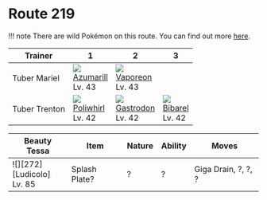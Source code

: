 # Route 219

!!! note
    There are wild Pokémon on this route. You can find out more [here](../../wild_pokemon/route_219/).


Trainer       | 1                                   | 2                                   | 3
---           | ---                                 | ---                                 | ---
Tuber Mariel  | ![][184]<br> [Azumarill]<br> Lv. 43 | ![][134]<br> [Vaporeon]<br> Lv. 43
Tuber Trenton | ![][061]<br> [Poliwhirl]<br> Lv. 42 | ![][423]<br> [Gastrodon]<br> Lv. 42 | ![][400]<br> [Bibarel]<br> Lv. 42

Beauty Tessa                       | Item          | Nature | Ability | Moves
---                                | ---           |    --- | ---     | ---
![][272]<br> [Ludicolo]<br> Lv. 85 | Splash Plate? |      ? |       ? | Giga Drain, ?, ?, ?


[Poliwhirl]: ../../pokemon_changes/061/
[Vaporeon]: ../../pokemon_changes/134/
[Azumarill]: ../../pokemon_changes/184/
[Bibarel]: ../../pokemon_changes/400/
[Gastrodon]: ../../pokemon_changes/423/
[061]: ../img/pokemon/061.png
[134]: ../img/pokemon/134.png
[184]: ../img/pokemon/184.png
[400]: ../img/pokemon/400.png
[423]: ../img/pokemon/423.png
